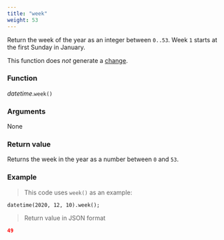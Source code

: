 ```yaml
---
title: "week"
weight: 53
---
```


Return the week of the year as an integer between `0..53`. Week `1` starts at the first Sunday in January.

This function does *not* generate a [change](../../../overview/changes).

### Function

*datetime*.`week()`

### Arguments

None

### Return value

Returns the week in the year as a number between `0` and `53`.

### Example

> This code uses `week()` as an example:

```thingsdb,json_response
datetime(2020, 12, 10).week();
```

> Return value in JSON format

```json
49
```
